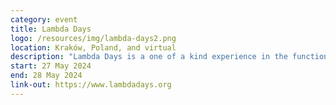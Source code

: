 ```yaml
---
category: event
title: Lambda Days
logo: /resources/img/lambda-days2.png
location: Kraków, Poland, and virtual
description: "Lambda Days is a one of a kind experience in the functional world."
start: 27 May 2024
end: 28 May 2024
link-out: https://www.lambdadays.org
---
```

